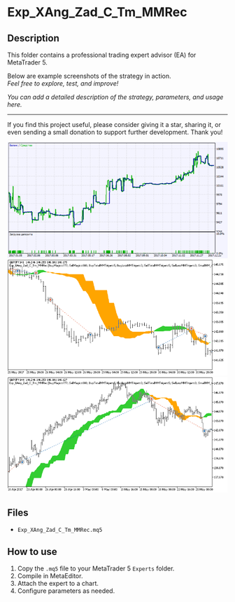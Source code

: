 # Exp_XAng_Zad_C_Tm_MMRec

## Description
This folder contains a professional trading expert advisor (EA) for MetaTrader 5.

Below are example screenshots of the strategy in action.  
*Feel free to explore, test, and improve!*

*You can add a detailed description of the strategy, parameters, and usage here.*

---

If you find this project useful, please consider giving it a star, sharing it, or even sending a small donation to support further development. Thank you!

![Screenshot](kTesterGraphReport.png)
![Screenshot](mTesterGraph2.png)
![Screenshot](rTesterGraph.png)

## Files
- `Exp_XAng_Zad_C_Tm_MMRec.mq5`

## How to use
1. Copy the `.mq5` file to your MetaTrader 5 `Experts` folder.
2. Compile in MetaEditor.
3. Attach the expert to a chart.
4. Configure parameters as needed.

